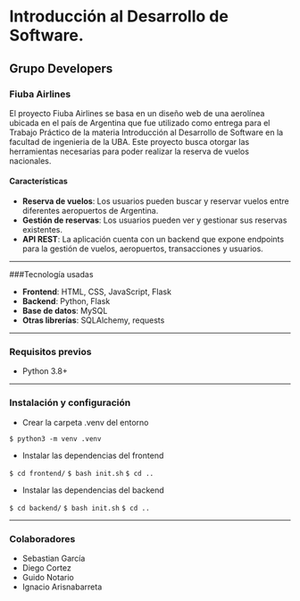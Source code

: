 # Introducción al Desarrollo de Software.

## Grupo Developers

### Fiuba Airlines

El proyecto Fiuba Airlines se basa en un diseño web de una aerolínea ubicada en el país de Argentina que fue utilizado como entrega para el Trabajo Práctico de la materia Introducción al Desarrollo de Software en la facultad de ingenieria de la UBA. Este proyecto busca otorgar las herramientas necesarias para poder realizar la reserva de vuelos nacionales.

#### Características

- **Reserva de vuelos**: Los usuarios pueden buscar y reservar vuelos entre diferentes aeropuertos de Argentina.
- **Gestión de reservas**: Los usuarios pueden ver y gestionar sus reservas existentes.
- **API REST**: La aplicación cuenta con un backend que expone endpoints para la gestión de vuelos, aeropuertos, transacciones y usuarios.

------------

###Tecnología usadas
- **Frontend**: HTML, CSS, JavaScript, Flask
- **Backend**: Python, Flask
- **Base de datos**: MySQL
- **Otras librerías**: SQLAlchemy, requests

------------

### Requisitos previos

- Python 3.8+

------------

### Instalación y configuración

- Crear la carpeta .venv del entorno

`$ python3 -m venv .venv`

- Instalar las dependencias del frontend

`$ cd frontend/`
`$ bash init.sh`
`$ cd ..`

- Instalar las dependencias del backend

`$ cd backend/`
`$ bash init.sh`
`$ cd ..`

------------

### Colaboradores
- Sebastian García
- Diego Cortez
- Guido Notario
- Ignacio Arisnabarreta